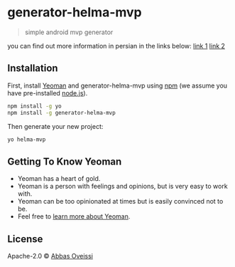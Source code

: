 # generator-helma-mvp
> simple android mvp generator

you can find out more information in persian in the links below:
[link 1](http://abbas.oveissi.ir/2017/04/09/introducing-helma-opensource-generator/)
[link 2](http://abbas.oveissi.ir/2017/04/09/why-use-generators/)

## Installation

First, install [Yeoman](http://yeoman.io) and generator-helma-mvp using [npm](https://www.npmjs.com/) (we assume you have pre-installed [node.js](https://nodejs.org/)).

```bash
npm install -g yo
npm install -g generator-helma-mvp
```

Then generate your new project:

```bash
yo helma-mvp
```

## Getting To Know Yeoman

 * Yeoman has a heart of gold.
 * Yeoman is a person with feelings and opinions, but is very easy to work with.
 * Yeoman can be too opinionated at times but is easily convinced not to be.
 * Feel free to [learn more about Yeoman](http://yeoman.io/).

## License

Apache-2.0 © [Abbas Oveissi](http://abbas.oveissi.ir)


[npm-image]: https://badge.fury.io/js/generator-helma.svg
[npm-url]: https://npmjs.org/package/generator-helma
[travis-image]: https://travis-ci.org/د/generator-helma.svg?branch=master
[travis-url]: https://travis-ci.org/د/generator-helma
[daviddm-image]: https://david-dm.org/د/generator-helma.svg?theme=shields.io
[daviddm-url]: https://david-dm.org/د/generator-helma
